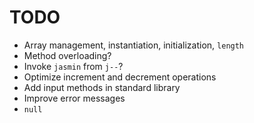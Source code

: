 # TODO

* Array management, instantiation, initialization, `length`
* Method overloading?
* Invoke `jasmin` from `j--`?
* Optimize increment and decrement operations
* Add input methods in standard library
* Improve error messages
* `null`
